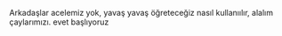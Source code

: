 Arkadaşlar acelemiz yok, yavaş yavaş öğreteceğiz nasıl kullanıılır, alalım çaylarımızı. evet başlıyoruz
